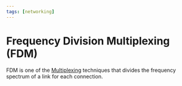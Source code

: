 ```yaml
---
tags: [networking]
---
```


# Frequency Division Multiplexing (FDM)

FDM is one of the [Multiplexing](202209091259.md) techniques that divides the
frequency spectrum of a link for each connection.
